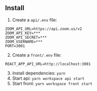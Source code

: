 ## Install
1. Create a `api/.env` file:
```
ZOOM_API_URL=https://api.zoom.us/v2
ZOOM_API_KEY=***
ZOOM_API_SECRET=***
ZOOM_USERNAME=***
PORT=3001
```

2. Create a `front/.env` file:
```
REACT_APP_API_URL=http://localhost:3001
```
3. Install dependencies: `yarn`
4. Start api: `yarn workspace api start`
5. Start front: `yarn workspace front start`